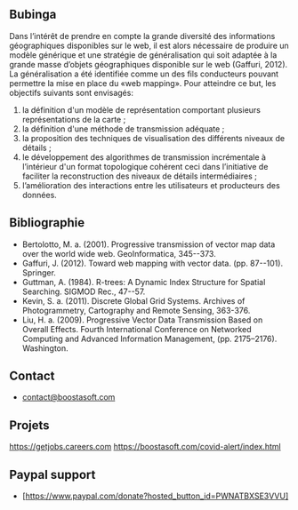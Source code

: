 ## Bubinga
Dans l’intérêt de prendre en compte la grande diversité des informations géographiques disponibles sur le web,
il est alors nécessaire de produire un modèle générique et une stratégie de généralisation
qui soit adaptée à la grande masse d’objets géographiques disponible sur le web (Gaffuri, 2012). 
La généralisation a été identifiée comme un des fils conducteurs pouvant permettre la mise en place du «web mapping». 
Pour atteindre ce but, les objectifs suivants sont envisagés:

1. la définition d'un modèle de représentation comportant plusieurs représentations de la carte ;
2. la définition d'une méthode de transmission adéquate ;
3. la proposition des techniques de visualisation des différents niveaux de détails ;
4. le développement des algorithmes de transmission incrémentale à l’intérieur d'un format topologique 
cohérent ceci dans l’initiative de faciliter la reconstruction des niveaux de détails intermédiaires ;
5. l’amélioration des interactions entre les  utilisateurs et producteurs des données.

## Bibliographie
* Bertolotto, M. a. (2001). Progressive transmission of vector map data over the world wide web. GeoInformatica, 345--373.
* Gaffuri, J. (2012). Toward web mapping with vector data. (pp. 87--101). Springer.
* Guttman, A. (1984). R-trees: A Dynamic Index Structure for Spatial Searching. SIGMOD Rec., 47--57.
* Kevin, S. a. (2011). Discrete Global Grid Systems. Archives of Photogrammetry, Cartography and Remote Sensing, 363-376.
* Liu, H. a. (2009). Progressive Vector Data Transmission Based on Overall Effects. Fourth International Conference on Networked Computing and Advanced Information Management, (pp. 2175–2176). Washington.

## Contact
* contact@boostasoft.com
## Projets
https://getjobs.careers.com
https://boostasoft.com/covid-alert/index.html
## Paypal support 
* [https://www.paypal.com/donate?hosted_button_id=PWNATBXSE3VVU]
